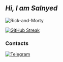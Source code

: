 <!-- By https://github.com/salnyed -->

## *Hi, I am Salnyed*
![Rick-and-Morty](https://raw.githubusercontent.com/salnyed/salnyed/main/giphy.gif)

[![GitHub Streak](https://github-readme-streak-stats.herokuapp.com/?user=salnyed)](https://git.io/streak-stats)

### Contacts
[![Telegram](https://img.shields.io/badge/telegram-1f272e?style=for-the-badge&logo=telegram)](https://t.me/salnyed)
